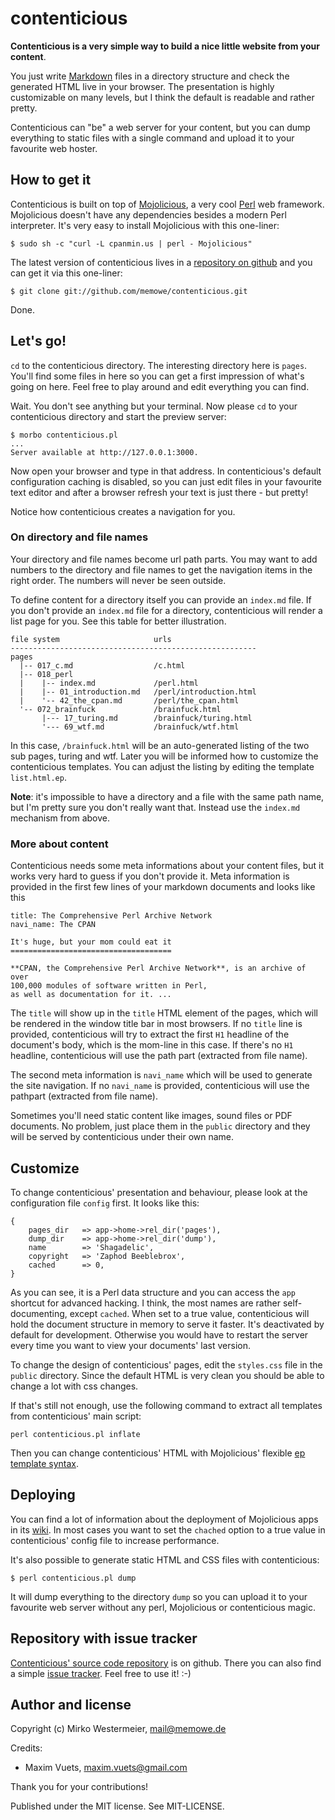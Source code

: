 contenticious
=============

**Contenticious is a very simple way to build a nice little website from your content**.

You just write [Markdown][mado] files in a directory structure and check the generated HTML live in your browser. The presentation is highly customizable on many levels, but I think the default is readable and rather pretty.

Contenticious can "be" a web server for your content, but you can dump everything to static files with a single command and upload it to your favourite web hoster.

[mado]: http://daringfireball.net/projects/markdown/

How to get it
-------------

Contenticious is built on top of [Mojolicious][mojo], a very cool [Perl][perl] web framework. Mojolicious doesn't have any dependencies besides a modern Perl interpreter. It's very easy to install Mojolicious with this one-liner:

    $ sudo sh -c "curl -L cpanmin.us | perl - Mojolicious"

The latest version of contenticious lives in a [repository on github][gihu] and you can get it via this one-liner:

    $ git clone git://github.com/memowe/contenticious.git

Done.

[mojo]: http://mojolicio.us/
[perl]: http://perl.org/
[gihu]: http://github.com/memowe/contenticious

Let's go!
---------

`cd` to the contenticious directory. The interesting directory here is `pages`. You'll find some files in here so you can get a first impression of what's going on here. Feel free to play around and edit everything you can find.

Wait. You don't see anything but your terminal. Now please `cd` to your contenticious directory and start the preview server:

    $ morbo contenticious.pl
    ...
    Server available at http://127.0.0.1:3000.

Now open your browser and type in that address. In contenticious's default configuration caching is disabled, so you can just edit files in your favourite text editor and after a browser refresh your text is just there - but pretty!

Notice how contenticious creates a navigation for you.

### On directory and file names

Your directory and file names become url path parts. You may want to add
numbers to the directory and file names to get the navigation items in the
right order. The numbers will never be seen outside.

To define content for a directory itself you can provide an `index.md` file.
If you don't provide an `index.md` file for a directory, contenticious will
render a list page for you. See this table for better illustration.

    file system                     urls
    -------------------------------------------------------
    pages
      |-- 017_c.md                  /c.html
      |-- 018_perl
      |    |-- index.md             /perl.html
      |    |-- 01_introduction.md   /perl/introduction.html
      |    '-- 42_the_cpan.md       /perl/the_cpan.html
      '-- 072_brainfuck             /brainfuck.html
           |--- 17_turing.md        /brainfuck/turing.html
           '--- 69_wtf.md           /brainfuck/wtf.html

In this case, `/brainfuck.html` will be an auto-generated listing of the two
sub pages, turing and wtf. Later you will be informed how to customize the
contenticious templates. You can adjust the listing by editing the template
`list.html.ep`.

**Note**: it's impossible to have a directory and a file with the same path
name, but I'm pretty sure you don't really want that. Instead use the
`index.md` mechanism from above.

### More about content

Contenticious needs some meta informations about your content files, but it
works very hard to guess if you don't provide it. Meta information is
provided in the first few lines of your markdown documents and looks like this

    title: The Comprehensive Perl Archive Network
    navi_name: The CPAN

    It's huge, but your mom could eat it
    ====================================

    **CPAN, the Comprehensive Perl Archive Network**, is an archive of over
    100,000 modules of software written in Perl,
    as well as documentation for it. ...

The `title` will show up in the `title` HTML element of the pages, which will
be rendered in the window title bar in most browsers. If no `title` line is
provided, contenticious will try to extract the first `H1` headline of the
document's body, which is the mom-line in this case. If there's no `H1`
headline, contenticious will use the path part (extracted from file name).

The second meta information is `navi_name` which will be used to generate
the site navigation. If no `navi_name` is provided, contenticious will use
the pathpart (extracted from file name).

Sometimes you'll need static content like images, sound files or PDF documents.
No problem, just place them in the `public` directory and they will be served
by contenticious under their own name.

Customize
---------

To change contenticious' presentation and behaviour, please look at the
configuration file `config` first. It looks like this:

    {
        pages_dir   => app->home->rel_dir('pages'),
        dump_dir    => app->home->rel_dir('dump'),
        name        => 'Shagadelic',
        copyright   => 'Zaphod Beeblebrox',
        cached      => 0,
    }

As you can see, it is a Perl data structure and you can access the `app`
shortcut for advanced hacking. I think, the most names are rather
self-documenting, except `cached`. When set to a true value, contenticious will
hold the document structure in memory to serve it faster. It's deactivated
by default for development. Otherwise you would have to restart the server
every time you want to view your documents' last version.

To change the design of contenticious' pages, edit the `styles.css` file in
the `public` directory. Since the default HTML is very clean you should be
able to change a lot with css changes.

If that's still not enough, use the following command to extract all templates
from contenticious' main script:

    perl contenticious.pl inflate

Then you can change contenticious' HTML with Mojolicious' flexible [ep template
syntax][mote].

[mote]: http://mojolicio.us/perldoc/Mojo/Template

Deploying
---------

You can find a lot of information about the deployment of Mojolicious apps in
its [wiki][mwiki]. In most cases you want to set the `chached` option to a true
value in contenticious' config file to increase performance.

It's also possible to generate static HTML and CSS files with contenticious:

    $ perl contenticious.pl dump

It will dump everything to the directory `dump` so you can upload it to your
favourite web server without any perl, Mojolicious or contenticious magic.

[mwiki]: https://github.com/kraih/mojo/wiki

Repository with issue tracker
-----------------------------

[Contenticious' source code repository][repo] is on github. There you can also
find a simple [issue tracker][issues]. Feel free to use it! :-)

[repo]: https://github.com/memowe/contenticious
[issues]: https://github.com/memowe/contenticious/issues

Author and license
-------------------

Copyright (c) Mirko Westermeier, <mail@memowe.de>

Credits:

- Maxim Vuets, <maxim.vuets@gmail.com>

Thank you for your contributions!

Published under the MIT license. See MIT-LICENSE.
